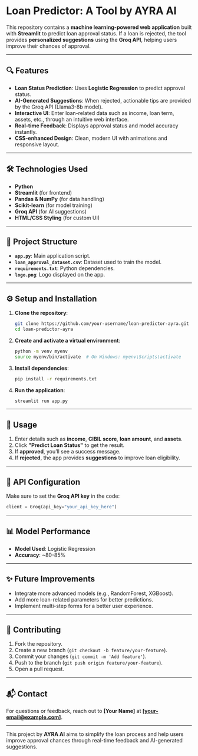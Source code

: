 # Loan Predictor: A Tool by AYRA AI  

This repository contains a **machine learning-powered web application** built with **Streamlit** to predict loan approval status. If a loan is rejected, the tool provides **personalized suggestions** using the **Groq API**, helping users improve their chances of approval.

---

## 🔍 Features
- **Loan Status Prediction**: Uses **Logistic Regression** to predict approval status.
- **AI-Generated Suggestions**: When rejected, actionable tips are provided by the Groq API (Llama3-8b model).
- **Interactive UI**: Enter loan-related data such as income, loan term, assets, etc., through an intuitive web interface.
- **Real-time Feedback**: Displays approval status and model accuracy instantly.
- **CSS-enhanced Design**: Clean, modern UI with animations and responsive layout.

---

## 🛠 Technologies Used
- **Python**
- **Streamlit** (for frontend)
- **Pandas & NumPy** (for data handling)
- **Scikit-learn** (for model training)
- **Groq API** (for AI suggestions)
- **HTML/CSS Styling** (for custom UI)

---

## 📂 Project Structure
- **`app.py`**: Main application script.
- **`loan_approval_dataset.csv`**: Dataset used to train the model.
- **`requirements.txt`**: Python dependencies.
- **`logo.png`**: Logo displayed on the app.

---

## ⚙️ Setup and Installation
1. **Clone the repository**:  
   ```bash
   git clone https://github.com/your-username/loan-predictor-ayra.git
   cd loan-predictor-ayra
   ```
2. **Create and activate a virtual environment**:  
   ```bash
   python -m venv myenv
   source myenv/bin/activate  # On Windows: myenv\Scripts\activate
   ```
3. **Install dependencies**:  
   ```bash
   pip install -r requirements.txt
   ```
4. **Run the application**:  
   ```bash
   streamlit run app.py
   ```

---

## 🚀 Usage
1. Enter details such as **income**, **CIBIL score**, **loan amount**, and **assets**.
2. Click **"Predict Loan Status"** to get the result.
3. If **approved**, you’ll see a success message.
4. If **rejected**, the app provides **suggestions** to improve loan eligibility.

---

## 🔑 API Configuration
Make sure to set the **Groq API key** in the code:
```python
client = Groq(api_key="your_api_key_here")
```

---

## 📊 Model Performance
- **Model Used**: Logistic Regression  
- **Accuracy**: ~80-85%  

---

## ✨ Future Improvements
- Integrate more advanced models (e.g., RandomForest, XGBoost).
- Add more loan-related parameters for better predictions.
- Implement multi-step forms for a better user experience.

---
## 🤝 Contributing
1. Fork the repository.  
2. Create a new branch (`git checkout -b feature/your-feature`).  
3. Commit your changes (`git commit -m 'Add feature'`).  
4. Push to the branch (`git push origin feature/your-feature`).  
5. Open a pull request.

---

## 📬 Contact
For questions or feedback, reach out to **[Your Name]** at **[your-email@example.com]**.  

---

This project by **AYRA AI** aims to simplify the loan process and help users improve approval chances through real-time feedback and AI-generated suggestions.